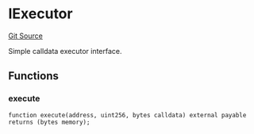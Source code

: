 # IExecutor
[Git Source](https://github.com/NaniDAO/ie/blob/58175fad32cfeea89f1d83e288aec227fe545300/src/IE.sol)

Simple calldata executor interface.


## Functions
### execute


```solidity
function execute(address, uint256, bytes calldata) external payable returns (bytes memory);
```

